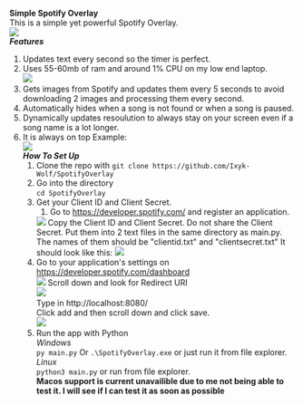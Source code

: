 **Simple Spotify Overlay**  
This is a simple yet powerful Spotify Overlay.  
<img src="https://cdn.discordapp.com/attachments/814731117416546307/819965785987481600/unknown.png"/>  
***Features***  
1. Updates text every second so the timer is perfect.  
2. Uses 55-60mb of ram and around 1% CPU on my low end laptop.  
   <img src="https://cdn.discordapp.com/attachments/814731117416546307/819967353600737371/unknown.png"/>
3. Gets images from Spotify and updates them every 5 seconds to avoid downloading 2 images and processing them every second. 
4. Automatically hides when a song is not found or when a song is paused.
5. Dynamically updates resoulution to always stay on your screen even if a song name is a lot longer.  
6. It is always on top
Example:  
   <img src="https://cdn.discordapp.com/attachments/814731117416546307/819966525577625600/unknown.png"/>  
***How To Set Up***  
   1. Clone the repo with
      `git clone https://github.com/Ixyk-Wolf/SpotifyOverlay`
   2. Go into the directory  
    `cd SpotifyOverlay`  
   3. Get your Client ID and Client Secret.
      1. Go to https://developer.spotify.com/ and register an application.  
       <img src="https://cdn.discordapp.com/attachments/814731117416546307/819970864459939861/unknown.png"/>  
         Copy the Client ID and Client Secret. Do not share the Client Secret. Put them into 2 text files in the same directory as main.py. The names of them should be "clientid.txt" and "clientsecret.txt"  
         It should look like this: <img src="https://cdn.discordapp.com/attachments/814731117416546307/819971812791287829/unknown.png"/>
   4. Go to your application's settings on https://developer.spotify.com/dashboard  
      <img src="https://cdn.discordapp.com/attachments/814731117416546307/819973689990709258/unknown.png"/>
      Scroll down and look for Redirect URI  
      <img src="https://cdn.discordapp.com/attachments/814731117416546307/819975858122522624/unknown.png"/>  
      Type in http://localhost:8080/  
      Click add and then scroll down and click save.  
      <img src="https://cdn.discordapp.com/attachments/814731117416546307/819976440639520818/unknown.png"/>
   5. Run the app with Python  
    *Windows*  
      `py main.py` Or `.\SpotifyOverlay.exe` or just run it from file explorer.  
    *Linux*  
      `python3 main.py` or run from file explorer.  
      **Macos support is current unavailible due to me not being able to test it. I will see if I can test it as soon  as possible**
      
